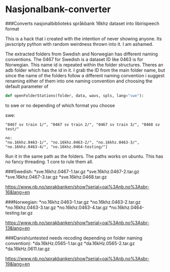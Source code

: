 # Nasjonalbank-converter
###Converts nasjonalbiblioteks språkbank 16khz dataset into libirispeech format

This is a hack that i created with the intention of never showing anyone. Its javscripty python with random weirdness thrown into it. I am ashamed.

The extracted folders from Swedish and Norwegian has different naming conventions. The 0467 for Swedish is a dataset ID like 0463 is for Norwegian. This name id is repeated within the folder structures. Theres an adb folder which has the id in it. I grab the ID from the main folder name, but since the name of the folders follow a different naming convention i suggest renaming either of them into one naming convention and choosing the default parameter of

```python
def openFolderStations(folder, data, wavs, spls, lang="swe"):
```

to swe or no depending of which format you choose

swe:
```
"0467 sv train 1/", "0467 sv train 2/", "0467 sv train 3/", "0468 sv test/"
```
```
no:
"no.16khz.0463-1/", "no.16khz.0463-2/", "no.16khz.0463-3/", "no.16khz.0463-4/", "no.16khz.0464-testing/"]
```
Run it in the same path as the folders. The paths works on ubuntu. This has no fancy threading. 1 core to rule them all.

###Swedish:
*sve.16khz.0467-1.tar.gz
*sve.16khz.0467-2.tar.gz
*sve.16khz.0467-3.tar.gz
*sve.16khz.0468.tar.gz

https://www.nb.no/sprakbanken/show?serial=oai%3Anb.no%3Asbr-16&lang=en

###Norwegian:
*no.16khz.0463-1.tar.gz
*no.16khz.0463-2.tar.gz
*no.16khz.0463-3.tar.gz
*no.16khz.0463-4.tar.gz
*no.16khz.0464-testing.tar.gz

https://www.nb.no/sprakbanken/show?serial=oai%3Anb.no%3Asbr-13&lang=en

###Danish(untested needs recoding depending on folder naming convention):
*da.16kHz.0565-1.tar.gz
*da.16kHz.0565-2.tar.gz
*da.16kHz.0611.tar.gz

https://www.nb.no/sprakbanken/show?serial=oai%3Anb.no%3Asbr-19&lang=en
